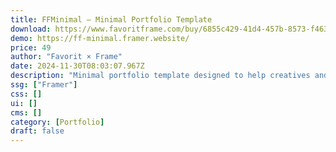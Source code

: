 ```yaml
---
title: FFMinimal — Minimal Portfolio Template
download: https://www.favoritframe.com/buy/6855c429-41d4-457b-8573-f463222be7c7
demo: https://ff-minimal.framer.website/
price: 49
author: "Favorit × Frame"
date: 2024-11-30T08:03:07.967Z
description: "Minimal portfolio template designed to help creatives and professionals display their work."
ssg: ["Framer"]
css: []
ui: []
cms: []
category: [Portfolio]
draft: false
---
```


